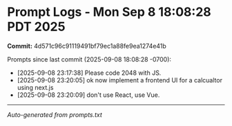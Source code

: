 # Prompt Logs - Mon Sep  8 18:08:28 PDT 2025
**Commit:** 4d571c96c91119491bf79ec1a88fe9ea1274e41b

Prompts since last commit (2025-09-08 18:08:28 -0700):

- [2025-09-08 23:17:38] Please code 2048 with JS.
- [2025-09-08 23:20:05] ok now implement a frontend UI for a calcualtor using next.js
- [2025-09-08 23:20:09] don't use React, use Vue.

---
*Auto-generated from prompts.txt*
